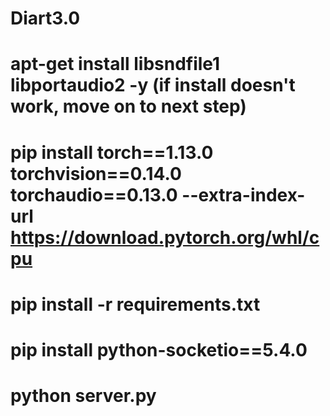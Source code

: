 # Diart3.0
# apt-get install libsndfile1 libportaudio2 -y (if install doesn't work, move on to next step)
# pip install torch==1.13.0 torchvision==0.14.0 torchaudio==0.13.0 --extra-index-url https://download.pytorch.org/whl/cpu
# pip install -r requirements.txt
# pip install python-socketio==5.4.0
# python server.py